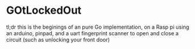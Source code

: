 # GOtLockedOut
tl;dr this is the beginings of an pure Go implementation, on a Rasp pi using an arduino, pinpad, and a uart fingerprint scanner to open and close a circuit (such as unlocking your front door)
